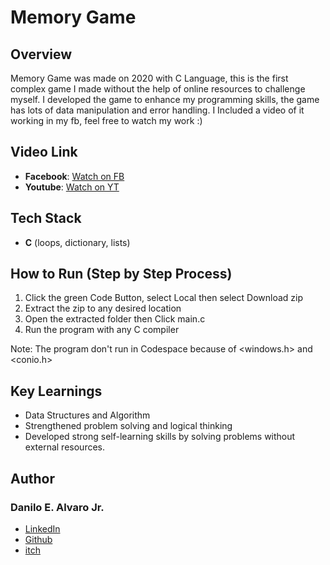 # Memory Game
## Overview
Memory Game was made on 2020 with C Language, this is the first complex game I made without the help of online resources to challenge myself. I developed the game to enhance my programming skills, the game has lots of data manipulation and error handling. I Included a video of it working in my fb, feel free to watch my work :)
## Video Link
- **Facebook**: [Watch on FB](https://www.facebook.com/share/v/1C8nAj1dRg/)
- **Youtube**: [Watch on YT](https://www.youtube.com/watch?v=Nl30QI_bVAg)
## Tech Stack
- **C** (loops, dictionary, lists)
## How to Run (Step by Step Process)
1. Click the green Code Button, select Local then select Download zip
2. Extract the zip to any desired location
3. Open the extracted folder then Click main.c
4. Run the program with any C compiler

Note: The program don't run in Codespace because of <windows.h> and <conio.h>
## Key Learnings
- Data Structures and Algorithm
- Strengthened problem solving and logical thinking
- Developed strong self-learning skills by solving problems without external resources.
## Author
### Danilo E. Alvaro Jr.
- [LinkedIn](https://www.linkedin.com/in/danilo-alvaro-16b17534b/)
- [Github](https://github.com/Dan013577947)
- [itch](https://danilo031717.itch.io/)




